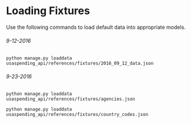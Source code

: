 # Loading Fixtures

Use the following commands to load default data into appropriate models.

###### 9-12-2016
`python manage.py loaddata usaspending_api/references/fixtures/2016_09_12_data.json`

###### 9-23-2016
`python manage.py loaddata usaspending_api/references/fixtures/agencies.json`

`python manage.py loaddata usaspending_api/references/fixtures/country_codes.json`

